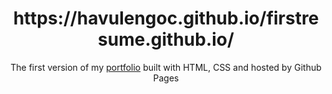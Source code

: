 <h1 align="center">
  https://havulengoc.github.io/firstresume.github.io/
</h1>
<p align="center">
  The first version of my <a href="https://havulengoc.github.io/firstresume.github.io/">portfolio</a> built with HTML, CSS and hosted by Github Pages
</p>
